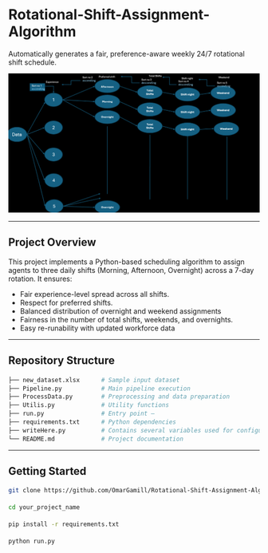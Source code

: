 # Rotational-Shift-Assignment-Algorithm
Automatically generates a fair, preference-aware weekly 24/7 rotational shift schedule.

![Project Diagram](https://github.com/OmarGamill/Rotational-Shift-Assignment-Algorithm/blob/main/Algorithm.PNG)

---

##  Project Overview

This project implements a Python-based scheduling algorithm to assign agents to three daily shifts (Morning, Afternoon, Overnight) across a 7-day rotation. It ensures:
- Fair experience-level spread across all shifts.
- Respect for preferred shifts.
- Balanced distribution of overnight and weekend assignments
- Fairness in the number of total shifts, weekends, and overnights.
- Easy re-runability with updated workforce data

---
##  Repository Structure

```bash
├── new_dataset.xlsx      # Sample input dataset
├── Pipeline.py           # Main pipeline execution
├── ProcessData.py        # Preprocessing and data preparation
├── Utilis.py             # Utility functions
├── run.py                # Entry point — 
├── requirements.txt      # Python dependencies
├── writeHere.py          # Contains several variables used for configuration
└── README.md             # Project documentation
```
---

##  Getting Started

```bash
git clone https://github.com/OmarGamill/Rotational-Shift-Assignment-Algorithm.git

cd your_project_name

pip install -r requirements.txt

python run.py

```
